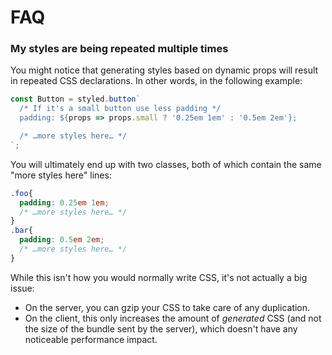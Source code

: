 # FAQ

### My styles are being repeated multiple times

You might notice that generating styles based on dynamic props will result in repeated CSS declarations. In other words, in the following example:

```js
const Button = styled.button`
  /* If it's a small button use less padding */
  padding: ${props => props.small ? '0.25em 1em' : '0.5em 2em'};

  /* …more styles here… */
`;
```

You will ultimately end up with two classes, both of which contain the same "more styles here" lines:

```css
.foo{
  padding: 0.25em 1em;
  /* …more styles here… */
}
.bar{
  padding: 0.5em 2em;
  /* …more styles here… */
}
```

While this isn't how you would normally write CSS, it's not actually a big issue:

- On the server, you can gzip your CSS to take care of any duplication.
- On the client, this only increases the amount of *generated* CSS (and not the size of the bundle sent by the server), which doesn't have any noticeable performance impact.
